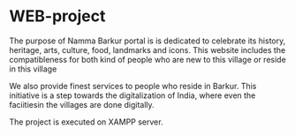 # WEB-project
The purpose of Namma Barkur portal is is dedicated to celebrate
its history, heritage, arts, culture, food, landmarks and icons. This
website includes the compatibleness for both kind of people who
are new to this village or reside in this village

We also provide finest services to people who reside in Barkur. This
initiative is a step towards the digitalization of India, where even
the faciitiesin the villages are done digitally.

The project is executed on XAMPP server.
